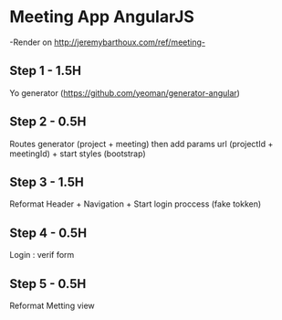 # Meeting App AngularJS

-Render on http://jeremybarthoux.com/ref/meeting-

## Step 1 - 1.5H
Yo generator (https://github.com/yeoman/generator-angular)

## Step 2 - 0.5H

Routes generator (project + meeting) then add params url (projectId + meetingId) + start styles (bootstrap) 

## Step 3 - 1.5H

Reformat Header + Navigation + Start login proccess (fake tokken)

## Step 4 - 0.5H

Login : verif form

## Step 5 - 0.5H

Reformat Metting view

